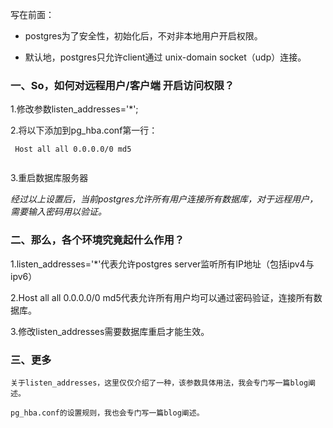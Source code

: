 写在前面：

- postgres为了安全性，初始化后，不对非本地用户开启权限。

- 默认地，postgres只允许client通过 unix-domain socket（udp）连接。


### 一、So，如何对远程用户/客户端 开启访问权限？

1.修改参数listen_addresses='*';

2.将以下添加到pg_hba.conf第一行：

```
 Host all all 0.0.0.0/0 md5
 
```

3.重启数据库服务器

*经过以上设置后，当前postgres允许所有用户连接所有数据库，对于远程用户，需要输入密码用以验证。*

### 二、那么，各个环境究竟起什么作用？

  1.listen_addresses='*'代表允许postgres server监听所有IP地址（包括ipv4与ipv6）

  2.Host all all 0.0.0.0/0 md5代表允许所有用户均可以通过密码验证，连接所有数据库。

  3.修改listen_addresses需要数据库重启才能生效。
  

### 三、更多

  `关于listen_addresses，这里仅仅介绍了一种，该参数具体用法，我会专门写一篇blog阐述。`
  
  `pg_hba.conf的设置规则，我也会专门写一篇blog阐述。`
